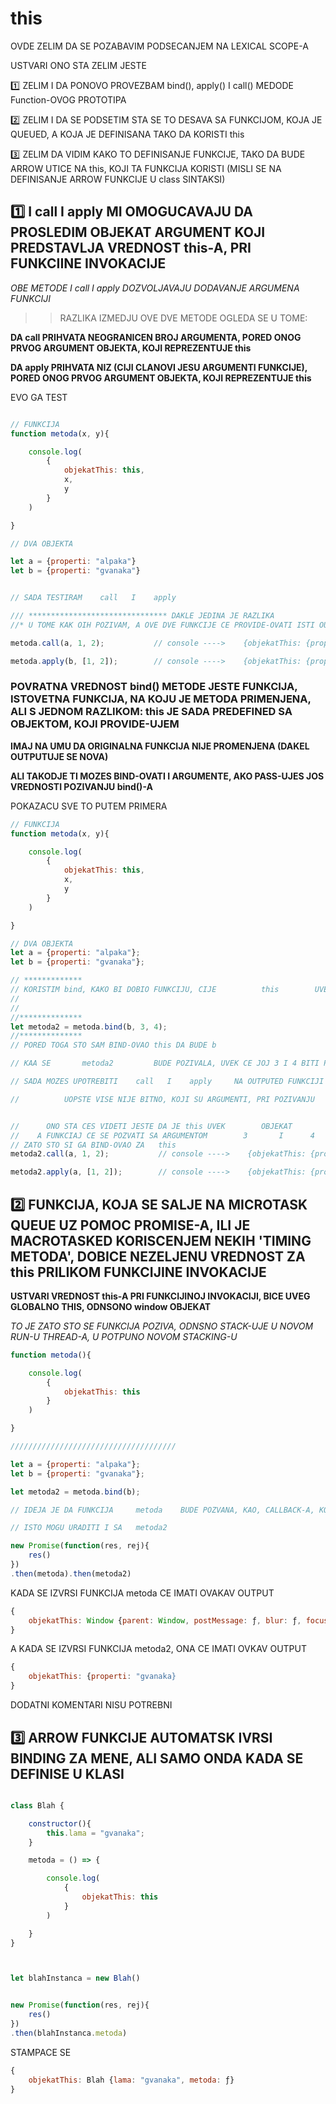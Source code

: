 # this

OVDE ZELIM DA SE POZABAVIM PODSECANJEM NA LEXICAL SCOPE-A

USTVARI ONO STA ZELIM JESTE

:one: ZELIM I DA PONOVO PROVEZBAM bind(), apply() I call() MEDODE Function-OVOG PROTOTIPA

:two: ZELIM I DA SE PODSETIM STA SE TO DESAVA SA FUNKCIJOM, KOJA JE QUEUED, A KOJA JE DEFINISANA TAKO DA KORISTI this

:three: ZELIM DA VIDIM KAKO TO DEFINISANJE FUNKCIJE, TAKO DA BUDE ARROW UTICE NA this, KOJI TA FUNKCIJA KORISTI (MISLI SE NA DEFINISANJE ARROW FUNKCIJE U class SINTAKSI)

## :one: I call I apply MI OMOGUCAVAJU DA PROSLEDIM OBJEKAT ARGUMENT KOJI PREDSTAVLJA VREDNOST this-A, PRI FUNKCIINE INVOKACIJE

*OBE METODE I call I apply DOZVOLJAVAJU DODAVANJE ARGUMENA FUNKCIJI*

>> RAZLIKA IZMEDJU OVE DVE METODE OGLEDA SE U TOME:

**DA call PRIHVATA NEOGRANICEN BROJ ARGUMENTA, PORED ONOG PRVOG ARGUMENT OBJEKTA, KOJI REPREZENTUJE this**

**DA apply PRIHVATA NIZ (CIJI CLANOVI JESU ARGUMENTI FUNKCIJE), PORED ONOG PRVOG ARGUMENT OBJEKTA, KOJI REPREZENTUJE this**

EVO GA TEST

```javascript

// FUNKCIJA
function metoda(x, y){

    console.log(
        {
            objekatThis: this,
            x,
            y
        }
    )

}

// DVA OBJEKTA

let a = {properti: "alpaka"}
let b = {properti: "gvanaka"}


// SADA TESTIRAM    call   I    apply

/// ******************************* DAKLE JEDINA JE RAZLIKA
//* U TOME KAK OIH POZIVAM, A OVE DVE FUNKCIJE CE PROVIDE-OVATI ISTI OUTCOME

metoda.call(a, 1, 2);           // console ---->    {objekatThis: {properti: "alpaka"}, x: 1, y: 2}

metoda.apply(b, [1, 2]);        // console ---->    {objekatThis: {properti: "gvanaka"}, x: 1, y: 2}

```

### POVRATNA VREDNOST bind() METODE JESTE FUNKCIJA, ISTOVETNA FUNKCIJA, NA KOJU JE METODA PRIMENJENA, ALI S JEDNOM RAZLIKOM: this JE SADA PREDEFINED SA OBJEKTOM, KOJI PROVIDE-UJEM

**IMAJ NA UMU DA ORIGINALNA FUNKCIJA NIJE PROMENJENA (DAKEL OUTPUTUJE SE NOVA)**

**ALI TAKODJE TI MOZES BIND-OVATI I ARGUMENTE, AKO PASS-UJES JOS VREDNOSTI POZIVANJU bind()-A**

POKAZACU SVE TO PUTEM PRIMERA

```javascript
// FUNKCIJA
function metoda(x, y){

    console.log(
        {
            objekatThis: this,
            x,
            y
        }
    )

}

// DVA OBJEKTA
let a = {properti: "alpaka"};
let b = {properti: "gvanaka"};

// *************
// KORISTIM bind, KAKO BI DOBIO FUNKCIJU, CIJE          this        UVEK IMA VREDNOST       OBJEKTA,
//                                                                                       REFERENCED BY
//                                                                                        VARIJABLA  b
//**************
let metoda2 = metoda.bind(b, 3, 4);
//**************
// PORED TOGA STO SAM BIND-OVAO this DA BUDE b

// KAA SE       metoda2         BUDE POZIVALA, UVEK CE JOJ 3 I 4 BITI PROSLEDJENI KAO ARGUMENTI

// SADA MOZES UPOTREBITI    call   I    apply     NA OUTPUTED FUNKCIJI

//          UOPSTE VISE NIJE BITNO, KOJI SU ARGUMENTI, PRI POZIVANJU


//      ONO STA CES VIDETI JESTE DA JE this UVEK        OBJEKAT         b
//    A FUNKCIAJ CE SE POZVATI SA ARGUMENTOM        3       I      4
// ZATO STO SI GA BIND-OVAO ZA   this
metoda2.call(a, 1, 2);           // console ---->    {objekatThis: {properti: "gvasnak"}, x: 3, y: 4}

metoda2.apply(a, [1, 2]);        // console ---->    {objekatThis: {properti: "gvanaka"}, x: 3, y: 4}
```

## :two: FUNKCIJA, KOJA SE SALJE NA MICROTASK QUEUE UZ POMOC PROMISE-A, ILI JE MACROTASKED KORISCENJEM NEKIH 'TIMING METODA', DOBICE NEZELJENU VREDNOST ZA this PRILIKOM FUNKCIJINE INVOKACIJE

**USTVARI VREDNOST this-A PRI FUNKCIJINOJ INVOKACIJI, BICE UVEG GLOBALNO THIS, ODNSONO window OBJEKAT**

*TO JE ZATO STO SE FUNKCIJA POZIVA, ODNSNO STACK-UJE U NOVOM RUN-U THREAD-A, U POTPUNO NOVOM STACKING-U*

```javascript
function metoda(){

    console.log(
        {
            objekatThis: this
        }
    )

}

/////////////////////////////////////

let a = {properti: "alpaka"};
let b = {properti: "gvanaka"};

let metoda2 = metoda.bind(b);

// IDEJA JE DA FUNKCIJA     metoda    BUDE POZVANA, KAO, CALLBACK-A, KOJI JE POSLAT PRED EVENT LOOP

// ISTO MOGU URADITI I SA   metoda2

new Promise(function(res, rej){
    res()
})
.then(metoda).then(metoda2)
```

KADA SE IZVRSI FUNKCIJA metoda CE IMATI OVAKAV OUTPUT

```javascript
{
    objekatThis: Window {parent: Window, postMessage: ƒ, blur: ƒ, focus: ƒ, close: ƒ, …}
}
```

A KADA SE IZVRSI FUNKCIJA metoda2, ONA CE IMATI OVKAV OUTPUT

```javascript
{
    objekatThis: {properti: "gvanaka}
}
```

DODATNI KOMENTARI NISU POTREBNI

## :three: ARROW FUNKCIJE AUTOMATSK IVRSI BINDING ZA MENE, ALI SAMO ONDA KADA SE DEFINISE U KLASI

```javascript

class Blah {

    constructor(){
        this.lama = "gvanaka";
    }

    metoda = () => {

        console.log(
            {
                objekatThis: this
            }
        )

    }
}



let blahInstanca = new Blah()


new Promise(function(res, rej){
    res()
})
.then(blahInstanca.metoda)
```

STAMPACE SE 

```javascript
{
    objekatThis: Blah {lama: "gvanaka", metoda: ƒ}
}
```
